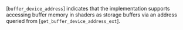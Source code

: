 [`buffer_device_address`] indicates
that the implementation supports accessing buffer memory in shaders as
storage buffers via an address queried from
[`get_buffer_device_address_ext`].